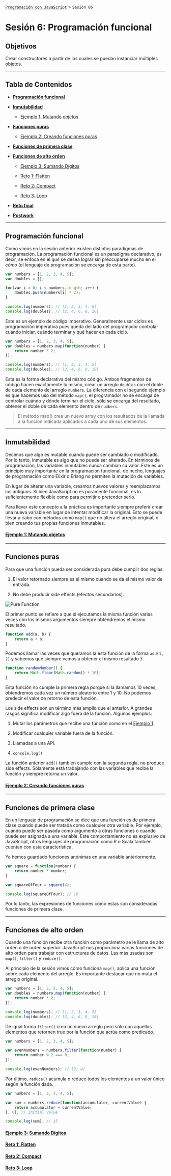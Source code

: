 
[`Programación con JavaScript`](../Readme.md) > `Sesión 06`

# Sesión 6: Programación funcional

## Objetivos

Crear constructores a partir de los cuales se puedan instanciar múltiples objetos.

---

## Tabla de Contenidos

- **[Programación funcional](#programación-funcional)**

- **[Inmutabilidad](#inmutabilidad)**

	- [Ejemplo 1: Mutando objetos](./Ejemplo-01)

- **[Funciones puras](#funciones-puras)**

	- [Ejemplo 2: Creando funciones puras](./Ejemplo-02)

- **[Funciones de primera clase](#funciones-de-primera-clase)**

- **[Funciones de alto orden](#funciones-de-alto-orden)**

	- [Ejemplo 3: Sumando Dígitos](./Ejemplo-03)

	- [Reto 1: Flatten](./Reto-01)

	- [Reto 2: Compact](./Reto-02)

	- [Reto 3: Loop](./Reto-03)

- **[Reto final](./Reto-final)**

- **[Postwork](./Postwork)**

---

## Programación funcional

Como vimos en la sesión anterior existen distintos paradigmas de programación. La programación funcional es un paradigma declarativo, es decir, se enfoca en el _qué_ se desea lograr sin preocuparse mucho en el _cómo_ (el lenguaje de programación se encarga de esta parte).

```javascript
var numbers = [1, 2, 3, 4, 5];
var doubles = [];

for(var i = 0; i < numbers.length; i++) {
	doubles.push(numbers[i] * 2);
}

console.log(numbers); // [1, 2, 3, 4, 5]
console.log(doubles); // [2, 4, 6, 8, 10]
```

Este es un ejemplo de código imperativo. Generalmente usar ciclos es programación imperativa pues queda del lado del programador controlar cuándo iniciar, cuándo terminar y qué hacer en cada ciclo.

```javascript
var numbers = [1, 2, 3, 4, 5];
var doubles = numbers.map(function(number) {
	return number * 2;
});

console.log(numbers); // [1, 2, 3, 4, 5]
console.log(doubles); // [2, 4, 6, 8, 10]
```

Esta es la forma declarativa del mismo código. Ambos fragmentos de código hacen exactamente lo mismo, crear un arreglo `doubles` con el doble de cada elemento del arreglo `numbers`. La diferencia con el segundo ejemplo es que hacemos uso del método `map()`, el programador no se encarga de controlar cuándo y dónde terminar el ciclo, sólo se encarga del resultado, obtener el doble de cada elemento dentro de `numbers`.

> El método map() crea un nuevo array con los resultados de la llamada a la función indicada aplicados a cada uno de sus elementos.

---

## Inmutabilidad

Decimos que algo es mutable cuando puede ser cambiado o modificado. Por lo tanto, inmutable es algo que no puede ser alterado. En términos de programación, las variables inmutables nunca cambian su valor. Este es un principio muy importante en la programación funcional, de hecho, lenguajes de programación como Elixir o Erlang no permiten la mutación de variables.

En lugar de alterar una variable, creamos nuevos valores y reemplazamos los antiguos. Si bien JavaScript no es puramente funcional, es lo suficientemente flexible como para permitir o pretender serlo.

Para llevar este concepto a la práctica es importante siempre preferir crear una nueva variable en lugar de intentar modificar la original. Esto se puede llevar a cabo con métodos como `map()` que no altera el arreglo original, o bien creando tus propias funciones inmutables.

#### [Ejemplo 1: Mutando objetos](./Ejemplo-01)

---

## Funciones puras

Para que una función pueda ser considerada pura debe cumplir dos reglas:

1. El valor retornado siempre es el mismo cuando se da el mismo valor de entrada.

2. No debe producir side effects (efectos secundarios).

![Pure Function](./assets/pure-function.png)

El primer punto se refiere a que si ejecutamos la misma función varias veces con los mismos argumentos siempre obtendremos el mismo resultado.

```javascript
function add(a, b) {
	return a + b;
}
```

Podemos llamar las veces que queramos la esta función de la forma `add(1, 2)` y sabemos que siempre vamos a obtener el mismo resultado `3`.

```javascript
function randomNumber() {
	return Math.floor(Math.random() * 10);
}
```

Esta función no cumple la primera regla porque si la llamamos 10 veces, obtendremos cada vez un número aleatorio entre 1 y 10. No podemos predecir el valor de retorno de esta función.

Los side effects son un término más amplio que el anterior. A grandes rasgos significa modificar algo fuera de la función. Algunos ejemplos:

1. Mutar los parámetros que recibe una función como en el [Ejemplo 1](./Ejemplo-01).

2. Modificar cualquier variable fuera de la función.

3. Llamadas a una API.

4. `console.log()`

La función anterior `add()` también cumple con la segunda regla, no produce side effects. Sólamente está trabajando con las variables que recibe la función y siempre retorna un valor.

#### [Ejemplo 2: Creando funciones puras](./Ejemplo-02)

---

## Funciones de primera clase

En un lenguaje de programación se dice que una función es de primera clase cuando puede ser tratada como cualquier otra variable. Por ejemplo, cuando puede ser pasada como argumento a otras funciones o cuando puede ser asignada a una variable. Este comportamiento no es explusivo de JavaScript, otros lenguajes de programación como R o Scala también cuentan con esta característica.

Ya hemos guardado funciones anónimas en una variable anteriormente.

```javascript
var square = function(number) {
	return number * number;
}

var squareOfFour = square(4);

console.log(squareOfFour); // 16
```

Por lo tanto, las expresiones de funciones como estas son consideradas funciones de primera clase.

---

## Funciones de alto orden

Cuando una función recibe otra función como parámetro se le llama de alto orden o de orden superior. JavaScript nos proporciona varias funciones de alto orden para trabajar con estructuras de datos. Las más usadas son `map()`, `filter()` y `reduce()`.

Al principio de la sesión vimos cómo funciona `map()`, aplica una función sobre cada elemento del arreglo. Es importante destacar que no muta el arreglo original.

```javascript
var numbers = [1, 2, 3, 4, 5];
var doubles = numbers.map(function(number) {
	return number * 2;
});

console.log(numbers); // [1, 2, 3, 4, 5]
console.log(doubles); // [2, 4, 6, 8, 10]
```

De igual forma `filter()` crea un nuevo arreglo pero sólo con aquellos elementos que retornen true por la función que actúa como predicado.

```JavaScript
var numbers = [1, 2, 3, 4, 5];

var evenNumbers = numbers.filter(function(number) {
	return number % 2 === 0;
});

console.log(evenNumbers); // [2, 4]
```

Por último, `reduce()` acumula o reduce todos los elementos a un valor único según la función dada.

```JavaScript
var numbers = [1, 2, 3, 4, 5];

var sum = numbers.reduce(function(accumulator, currentValue) {
	return accumulator + currentValue;
}, 0); // Initial value

console.log(sum); // 15
```

#### [Ejemplo 3: Sumando Dígitos](./Ejemplo-03)

#### [Reto 1: Flatten](./Reto-01)

#### [Reto 2: Compact](./Reto-02)

#### [Reto 3: Loop](./Reto-03)
